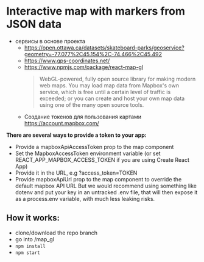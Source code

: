# Interactive map with markers from JSON data
* сервисы в основе проекта
  * https://open.ottawa.ca/datasets/skateboard-parks/geoservice?geometry=-77.077%2C45.154%2C-74.466%2C45.492
  * https://www.gps-coordinates.net/  
  * https://www.npmjs.com/package/react-map-gl
	> WebGL-powered, fully open source library for making modern web maps. You may load map data from Mapbox's own service, which is 
 free until a certain level of traffic is exceeded; or you can create and host your own map data using one of the many open source 
 tools.
  * Создание токенов для пользования картами  https://account.mapbox.com/

**There are several ways to provide a token to your app:**

  * Provide a mapboxApiAccessToken prop to the map component
  * Set the MapboxAccessToken environment variable (or set REACT_APP_MAPBOX_ACCESS_TOKEN if you are using Create React App)
  * Provide it in the URL, e.g ?access_token=TOKEN	
  * Provide mapboxApiUrl prop to the map component to override the default mapbox API URL
But we would recommend using something like dotenv and put your key in an untracked .env file, that will then expose it as a 
process.env variable, with much less leaking risks.
 
## How it works:
  - clone/download the repo branch </br>
  - go into /map_gl
  - `npm install`</br>
  - `npm start`</br>
